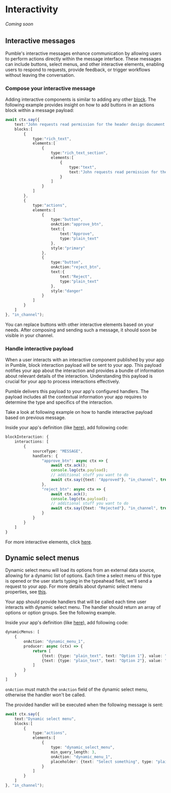 # Interactivity 
###### Coming soon

## Interactive messages

Pumble's interactive messages enhance communication by allowing users to perform actions directly within the message interface. 
These messages can include buttons, select menus, and other interactive elements, enabling users to respond to requests, provide feedback, or trigger workflows without leaving the conversation.

### Compose your interactive message

Adding interactive components is similar to adding any other [block](/blocks). The following example provides insight on how to add buttons in an actions block within a message payload:

```typescript
await ctx.say({
    text:"John requests read permission for the header design document.",
    blocks:[
        {
            type:"rich_text",
            elements:[
                {
                    type:"rich_text_section",
                    elements:[
                        {
                            type:"text",
                            text:"John requests read permission for the header design document."
                        }
                    ]
                }
            ]
        },
        {
            type:"actions",
            elements:[
                {
                    type:"button",
                    onAction:"approve_btn",
                    text:{
                        text:"Approve",
                        type:"plain_text"
                    },
                    style:"primary"
                },
                {
                    type:"button",
                    onAction:"reject_btn",
                    text:{
                        text:"Reject",
                        type:"plain_text"
                    },
                    style:"danger"
                }
            ]
        }
    ]
}, "in_channel");
```

You can replace buttons with other interactive elements based on your needs. After composing and sending such a message, it should soon be visible in your channel.

### Handle interactive payload

When a user interacts with an interactive component published by your app in Pumble, block interaction payload will be sent to your app.
This payload notifies your app about the interaction and provides a bundle of information about relevant details of the interaction. Understanding this payload is crucial for your app to process interactions effectively.

Pumble delivers this payload to your app's configured handlers.
The payload includes all the contextual information your app requires to determine the type and specifics of the interaction.

Take a look at following example on how to handle interactive payload based on previous message.

Inside your app's definition (like [here](https://github.com/CAKE-com/pumble-node-sdk/blob/master/playground/example-1.ts)), add following code:

```typescript
blockInteraction: {
    interactions: [
        {
            sourceType: "MESSAGE",
            handlers: {
                "approve_btn": async ctx => {
                    await ctx.ack();
                    console.log(ctx.payload);
                    // additional stuff you want to do
                    await ctx.say({text: "Approved"}, "in_channel", true);
                },
                "reject_btn": async ctx => {
                    await ctx.ack();
                    console.log(ctx.payload);
                    // additional stuff you want to do
                    await ctx.say({text: "Rejected"}, "in_channel", true);
                }
            }
        }
    ]
}
```

For more interactive elements, click [here](/interactive-elements-reference).

## Dynamic select menus

Dynamic select menu will load its options from an external data source, allowing for a dynamic list of options.
Each time a select menu of this type is opened or the user starts typing in the typeahead field, we'll send a request to your app.
For more details about dynamic select menu properties, see [this](/interactive-elements-reference).

Your app should provide handlers that will be called each time user interacts with dynamic select menu.
The handler should return an array of options or option groups. See the following example.

Inside your app's definition (like [here](https://github.com/CAKE-com/pumble-node-sdk/blob/master/playground/example-1.ts)), add following code:

```typescript
dynamicMenus: [
    {
        onAction: "dynamic_menu_1",
        producer: async (ctx) => {
            return [
                {text: {type: "plain_text", text: "Option 1"}, value: "1"},
                {text: {type: "plain_text", text: "Option 2"}, value: "2"}
            ]
        }
    }
]
```
`onAction` must match the `onAction` field of the dynamic select menu, otherwise the handler won't be called.

The provided handler will be executed when the following message is sent:
```typescript
await ctx.say({
    text:"Dynamic select menu",
    blocks:[
        {
            type:"actions",
            elements:[
                {
                    type: "dynamic_select_menu",
                    min_query_length: 3,
                    onAction: "dynamic_menu_1",
                    placeholder: {text: "Select something", type: "plain_text"}
                }
            ]
        }
    ]
}, "in_channel");
```